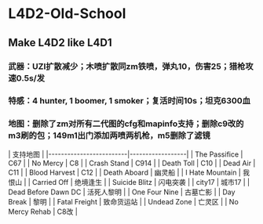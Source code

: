 # L4D2-Old-School
## Make L4D2 like L4D1
### 武器：UZI扩散减少；木喷扩散同zm铁喷，弹丸10，伤害25；猎枪攻速0.5s/发
### 特感：4 hunter, 1 boomer, 1 smoker；复活时间10s；坦克6300血
### 地图：删除了zm对所有二代图的cfg和mapinfo支持；删除c9改的m3刷的包；149m1出门添加两喷两机枪，m5删除了滤镜
| 支持地图                                   |
|-------------------------|------------------|
| The Passifice           | C67              |
| No Mercy                | C8               |
| Crash Stand             | C914             |
| Death Toll              | C10              |
| Dead Air                | C11              |
| Blood Harvest           | C12              |
| Death Aboard            | 幽灵船           |
| I Hate Mountain         | 我恨山           |
| Carried Off             | 绝境逢生         |
| Suicide Blitz           | 闪电突袭         |
| city17                  | 城市17           |
| Dead Before Dawn DC     | 活死人黎明       |
| One Four Nine           | 古墓亡影         |
| Day Break               | 黎明             |
| Fatal Freight           | 致命货运站       |
| Undead Zone             | 亡灵区           |
| No Mercy Rehab          | C8改             |

